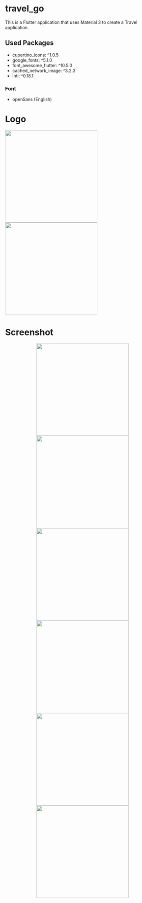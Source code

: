 # travel_go

This is a Flutter application that uses Material 3 to create a Travel application.

## Used Packages

* cupertino_icons: ^1.0.5
* google_fonts: ^5.1.0
* font_awesome_flutter: ^10.5.0
* cached_network_image: ^3.2.3
* intl: ^0.18.1

### Font

* openSans (English)


# Logo

<img src="assets/images/logo.jpg" width="300" height="auto" align="center">
<img src="assets/images/logo_banner.jpg" width="300" height="auto" align="center">

# Screenshot

<div style="text-align:center; width: 100%;">
    <img src="assets/screenshot/home.jpg" width="300" height="auto" align="center">
    <img src="assets/screenshot/details.jpg" width="300" height="auto" align="center">
    <img src="assets/screenshot/explore.jpg" width="300" height="auto" align="center">
    <img src="assets/screenshot/content.jpg" width="300" height="auto" align="center">
    <img src="assets/screenshot/notification.jpg" width="300" height="auto" align="center">
    <img src="assets/screenshot/user.jpg" width="300" height="auto" align="center">
</div>